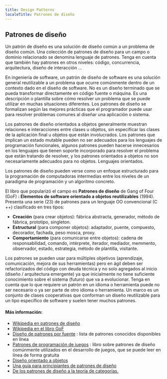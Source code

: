 ```yaml
---
title: Design Patterns
localeTitle: Patrones de diseño
---
```

## Patrones de diseño

Un patrón de diseño es una solución de diseño común a un problema de diseño común. Una colección de patrones de diseño para un campo o dominio relacionado se denomina lenguaje de patrones. Tenga en cuenta que también hay patrones en otros niveles: código, concurrencia, arquitectura, diseño de interacción ...

En ingeniería de software, un patrón de diseño de software es una solución general reutilizable a un problema que ocurre comúnmente dentro de un contexto dado en el diseño de software. No es un diseño terminado que se pueda transformar directamente en código fuente o máquina. Es una descripción o plantilla sobre cómo resolver un problema que se puede utilizar en muchas situaciones diferentes. Los patrones de diseño se formalizan según las mejores prácticas que el programador puede usar para resolver problemas comunes al diseñar una aplicación o sistema.

Los patrones de diseño orientados a objetos generalmente muestran relaciones e interacciones entre clases u objetos, sin especificar las clases de la aplicación final u objetos que están involucrados. Los patrones que implican un estado mutable pueden no ser adecuados para los lenguajes de programación funcionales, algunos patrones pueden hacerse innecesarios en los lenguajes que tienen soporte incorporado para resolver el problema que están tratando de resolver, y los patrones orientados a objetos no son necesariamente adecuados para no objetos. Lenguajes orientados.

Los patrones de diseño pueden verse como un enfoque estructurado para la programación de computadoras intermedias entre los niveles de un paradigma de programación y un algoritmo concreto.

El libro que popularizó el campo es **Patrones de diseño** de Gang of Four (GoF) **: Elementos de software orientado a objetos reutilizables** (1994). Presenta una serie (23) de patrones para un lenguaje OO convencional (C ++) clasificado en tres tipos:

*   **Creación** (para crear objetos): fábrica abstracta, generador, método de fábrica, prototipo, singleton.
*   **Estructural** (para componer objetos): adaptador, puente, compuesto, decorador, fachada, peso mosca, proxy.
*   **Comportamiento** (para comunicarse entre objetos): cadena de responsabilidad, comando, intérprete, iterador, mediador, memmento, observador, estado, estrategia, método de plantilla, visitante.

Los patrones se pueden usar para múltiples objetivos (aprendizaje, comunicación, mejora de sus herramientas) pero en ágil deben ser refactorizados del código con deuda técnica y no solo agregados al inicio (diseño / arquitectura emergente) ya que inicialmente no tiene suficiente conocimiento sobre el sistema (futuro) que va a evolucionar. Tenga en cuenta que lo que requiere un patrón en un idioma o herramienta puede no ser necesario o ya ser parte de otro idioma o herramienta. Un marco es un conjunto de clases cooperativas que conforman un diseño reutilizable para un tipo específico de software y suelen tener muchos patrones.

#### Más información:

*   [Wikipedia en patrones de diseño](https://en.wikipedia.org/wiki/Software_design_pattern)
*   [Wikipedia en el libro GoF](https://en.wikipedia.org/wiki/Design_Patterns)
*   [Diseño de patrones por fuente](https://sourcemaking.com/design_patterns) : lista de patrones conocidos disponibles en línea
*   [Patrones de programación de juegos](http://gameprogrammingpatterns.com/) : libro sobre patrones de diseño comúnmente utilizados en el desarrollo de juegos, que se puede leer en línea de forma gratuita
*   [Diseño orientado a objetos](http://www.oodesign.com/)
*   [Una guía para principiantes de patrones de diseño](https://code.tutsplus.com/articles/a-beginners-guide-to-design-patterns--net-12752)
*   [De los patrones de diseño a la teoría de categorías.](http://blog.ploeh.dk/2017/10/04/from-design-patterns-to-category-theory/)